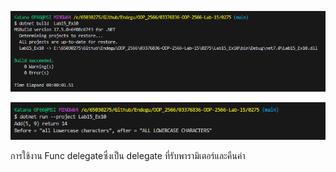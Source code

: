 ![alt text](image-19.png)

![alt text](image-20.png)

การใช้งาน Func delegateซึ่งเป็น delegate ที่รับพารามิเตอร์และคืนค่า